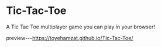 # Tic-Tac-Toe
A Tic Tac Toe multiplayer game you can play in your browser!



preview---https://toyehamzat.github.io/Tic-Tac-Toe/